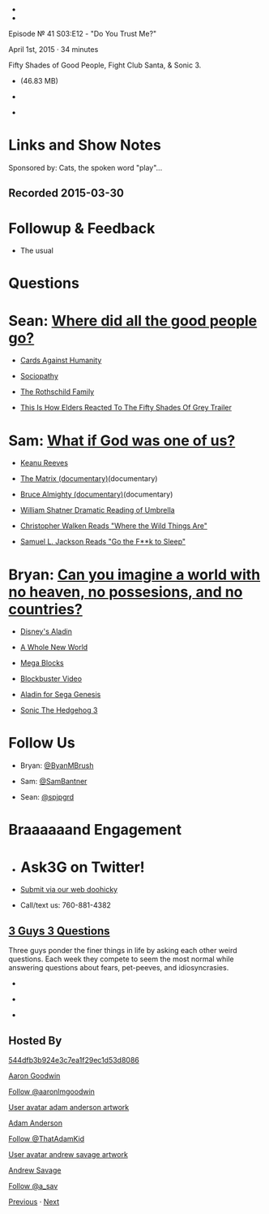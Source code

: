 -

-

Episode № 41 S03:E12 - "Do You Trust Me?"

April 1st, 2015 · 34 minutes

Fifty Shades of Good People, Fight Club Santa, & Sonic 3.

- [](http://podcasts-1.feedpress.co/13789/3G3Q%20-%20S03E12.mp3)(46.83 MB)

- [](http://twitter.com/intent/tweet?text=3%20Guys%203%20Questions%20%E2%84%96%2041%20on%20@goodstuff_fm%20-%20http://goodstuff.fm/3g3q/41)

- [](http://www.facebook.com/sharer/sharer.php?u=http://goodstuff.fm/3g3q/41)

# Links and Show Notes

Sponsored by: Cats, the spoken word "play"...

## Recorded 2015-03-30

# Followup & Feedback

- The usual

# Questions

# Sean: [Where did all the good people go?](https://youtu.be/M1Yf2BA4sO0)

- [Cards Against Humanity](https://cardsagainsthumanity.com/)

- [Sociopathy](http://en.wikipedia.org/wiki/Psychopathy)

- [The Rothschild Family](http://en.wikipedia.org/wiki/Rothschild_family)

- [This Is How Elders Reacted To The Fifty Shades Of Grey Trailer](http://www.cinemablend.com/new/How-Elders-Reacted-Fifty-Shades-Grey-Trailer-67256.html)

# Sam: [What if God was one of us?](https://youtu.be/Zm84NTSW0zg?t=4m21s)

- [Keanu Reeves](http://www.imdb.com/name/nm0000206/)

- [The Matrix (documentary)](http://www.imdb.com/title/tt0133093/)(documentary)

- [Bruce Almighty (documentary)](http://www.imdb.com/title/tt0315327/)(documentary)

- [William Shatner Dramatic Reading of Umbrella](http://www.youtube.com/watch?v=s0mwSCUkfOQ)

- [Christopher Walken Reads "Where the Wild Things Are"](https://youtu.be/KKNaYlzssbc)

- [Samuel L. Jackson Reads "Go the F**k to Sleep"](https://youtu.be/QLPyuFVKGak)

# Bryan: [Can you imagine a world with no heaven, no possesions, and no countries?](https://youtu.be/DVg2EJvvlF8)

- [Disney's Aladin](http://en.wikipedia.org/wiki/Aladdin_(1992_Disney_film))

- [A Whole New World](http://www.youtube.com/watch?v=-kl4hJ4j48s)

- [Mega Blocks](https://www.megabloks.com/)

- [Blockbuster Video](http://www.blockbuster.com/)

- [Aladin for Sega Genesis](http://en.wikipedia.org/wiki/Disney's_Aladdin_(Virgin_Games))

- [Sonic The Hedgehog 3](http://en.wikipedia.org/wiki/Sonic_the_Hedgehog_3)

# Follow Us

- Bryan: [@ByanMBrush](http://twitter.com/bryanmbrush)

- Sam: [@SamBantner](http://twitter.com/sambantner)

- Sean: [@spjpgrd](http://twitter.com/spjpgrd)

# Braaaaaand Engagement

- # Ask3G on Twitter!

- [Submit via our web doohicky](http://3g3q.co/ask)

- Call/text us: 760-881-4382

## [3 Guys 3 Questions](/3g3q)

Three guys ponder the finer things in life by asking each other weird questions. Each week they compete to seem the most normal while answering questions about fears, pet-peeves, and idiosyncrasies.

- [](https://itunes.apple.com/us/podcast/3-guys-3-questions/id914129482)

- [](http://feed.3g3q.co/)

- [](mailto:3guys3questions@gmail.com?cc=sponsorship%40goodstuff.fm&subject=%5BGoodStuff%20FM%5D%20Sponsorship%20Inquiry%20for%203%20Guys%203%20Questions)

## Hosted By

[544dfb3b924e3c7ea1f29ec1d53d8086](/people/aaron-goodwin)[](http://gravatar.com/avatar/544dfb3b924e3c7ea1f29ec1d53d8086.png?s=300&r=pg)

[Aaron Goodwin](/people/aaron-goodwin)

[Follow @aaronlmgoodwin](https://twitter.com/aaronlmgoodwin)

[User avatar adam anderson artwork](/people/adam-anderson)[](https://goodstuffs3.s3.amazonaws.com/uploads/user/avatar/89/user_avatar_adam-anderson_artwork.png)

[Adam Anderson](/people/adam-anderson)

[Follow @ThatAdamKid](https://twitter.com/ThatAdamKid)

[User avatar andrew savage artwork](/people/andrew-savage)[](https://goodstuffs3.s3.amazonaws.com/uploads/user/avatar/95/user_avatar_andrew-savage_artwork.png)

[Andrew Savage](/people/andrew-savage)

[Follow @a_sav](https://twitter.com/a_sav)

[Previous](/3g3q/40) · [Next](/3g3q/42)
